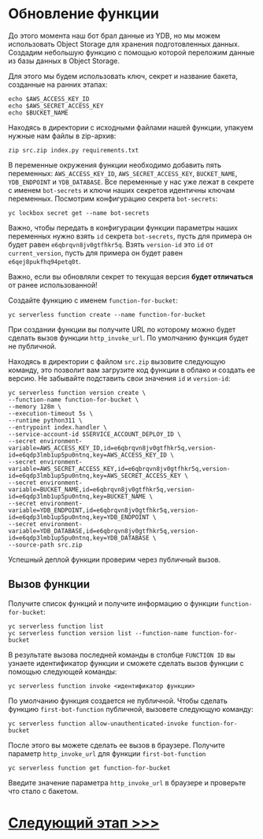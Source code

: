 # Обновление функции

До этого момента наш бот брал данные из YDB, 
но мы можем использовать Object Storage для хранения подготовленных данных.
Создадим небольшую функцию с помощью которой переложим данные из базы данных в Object Storage.

Для этого мы будем использовать ключ, секрет и название бакета, созданные на ранних этапах:

    echo $AWS_ACCESS_KEY_ID
    echo $AWS_SECRET_ACCESS_KEY
    echo $BUCKET_NAME

Находясь в директории с исходными файлами нашей функции, упакуем нужные нам файлы в zip-архив:

    zip src.zip index.py requirements.txt

В переменные окружения функции необходимо добавить пять переменных: 
`AWS_ACCESS_KEY_ID`, `AWS_SECRET_ACCESS_KEY`, 
`BUCKET_NAME`, `YDB_ENDPOINT` и `YDB_DATABASE`.
Все переменные у нас уже лежат в секрете с именем `bot-secrets` 
и ключи наших секретов идентичны ключам переменных.
Посмотрим конфигурацию секрета `bot-secrets`:

    yc lockbox secret get --name bot-secrets

Важно, чтобы передать в конфигурации функции параметры наших переменных нужно взять `id` секрета `bot-secrets`,
пусть для примера он будет равен `e6qbrqvn8jv0gtfhkr5q`. Взять `version-id` это `id` от `current_version`,
пусть для примера он будет равен `e6qej8pukfhq94petq0t`. 

Важно, если вы обновляли секрет то текущая версия **будет отличаться** от ранее использованной!

Создайте функцию с именем `function-for-bucket`:

    yc serverless function create --name function-for-bucket

При создании функции вы получите URL по которому можно будет сделать вызов функции `http_invoke_url`. 
По умолчанию функция будет не публичной.

Находясь в директории с файлом `src.zip` вызовите следующую команду, 
это позволит вам загрузите код функции в облако и создать ее версию.
Не забывайте подставить свои значения `id` и `version-id`:

    yc serverless function version create \
    --function-name function-for-bucket \
    --memory 128m \
    --execution-timeout 5s \
    --runtime python311 \
    --entrypoint index.handler \
    --service-account-id $SERVICE_ACCOUNT_DEPLOY_ID \
    --secret environment-variable=AWS_ACCESS_KEY_ID,id=e6qbrqvn8jv0gtfhkr5q,version-id=e6qdp3lmb1up5pu0ntnq,key=AWS_ACCESS_KEY_ID \
    --secret environment-variable=AWS_SECRET_ACCESS_KEY,id=e6qbrqvn8jv0gtfhkr5q,version-id=e6qdp3lmb1up5pu0ntnq,key=AWS_SECRET_ACCESS_KEY \
    --secret environment-variable=BUCKET_NAME,id=e6qbrqvn8jv0gtfhkr5q,version-id=e6qdp3lmb1up5pu0ntnq,key=BUCKET_NAME \
    --secret environment-variable=YDB_ENDPOINT,id=e6qbrqvn8jv0gtfhkr5q,version-id=e6qdp3lmb1up5pu0ntnq,key=YDB_ENDPOINT \
    --secret environment-variable=YDB_DATABASE,id=e6qbrqvn8jv0gtfhkr5q,version-id=e6qdp3lmb1up5pu0ntnq,key=YDB_DATABASE \
    --source-path src.zip

Успешный деплой функции проверим через публичный вызов.

## Вызов функции

Получите список функций и получите информацию о функции `function-for-bucket`:

    yc serverless function list
    yc serverless function version list --function-name function-for-bucket

В результате вызова последней команды в столбце `FUNCTION ID` 
вы узнаете идентификатор функции и сможете сделать вызов функции с помощью следующей команды:

    yc serverless function invoke <идентификатор функции>

По умолчанию функция создается не публичной. Чтобы сделать функцию `first-bot-function` публичной, 
вызовете следующую команду:

    yc serverless function allow-unauthenticated-invoke function-for-bucket

После этого вы можете сделать ее вызов в браузере. 
Получите параметр `http_invoke_url` для функции `first-bot-function`

    yc serverless function get function-for-bucket

Введите значение параметра `http_invoke_url` в браузере и проверьте что стало с бакетом.

# [Следующий этап >>>](../10-update-first-bot-function/README.md)